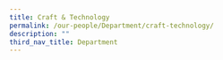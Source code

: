 ```yaml
---
title: Craft & Technology
permalink: /our-people/Department/craft-technology/
description: ""
third_nav_title: Department
---
```

